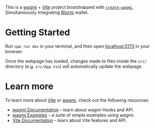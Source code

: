 This is a [wagmi](https://wagmi.sh) + [Vite](https://vitejs.dev/) project bootstrapped with [`create-wagmi`](https://github.com/wagmi-dev/wagmi/tree/main/packages/create-wagmi), Simultaneously Integrating [Blocto](https://blocto.io) wallet.

# Getting Started

Run `npm run dev` in your terminal, and then open [localhost:5173](http://localhost:5173) in your browser.

Once the webpage has loaded, changes made to files inside the `src/` directory (e.g. `src/App.tsx`) will automatically update the webpage.

# Learn more

To learn more about [Vite](https://vitejs.dev/) or [wagmi](https://wagmi.sh), check out the following resources:

- [wagmi Documentation](https://wagmi.sh) – learn about wagmi Hooks and API.
- [wagmi Examples](https://wagmi.sh/examples/connect-wallet) – a suite of simple examples using wagmi.
- [Vite Documentation](https://vitejs.dev/) – learn about Vite features and API.
